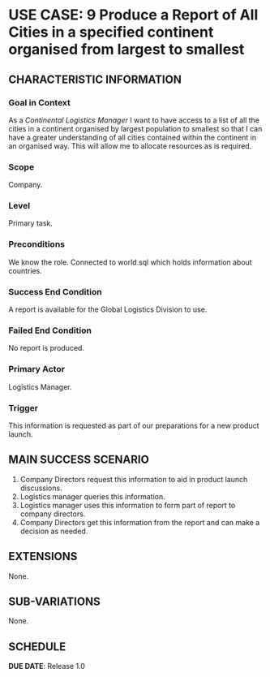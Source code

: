 # USE CASE: 9 Produce a Report of All Cities in a specified continent organised from largest to smallest

## CHARACTERISTIC INFORMATION

### Goal in Context

As a *Continental Logistics Manager* I want to have access to a list of all the cities in a continent organised by largest population to smallest so that I can have a greater understanding of all cities contained within the continent in an organised way. This will allow me to allocate resources as is required.

### Scope

Company.

### Level

Primary task.

### Preconditions

We know the role.  Connected to world.sql which holds information about countries.

### Success End Condition

A report is available for the Global Logistics Division to use.

### Failed End Condition

No report is produced.

### Primary Actor

Logistics Manager.

### Trigger

This information is requested as part of our preparations for a new product launch.

## MAIN SUCCESS SCENARIO

1. Company Directors request this information to aid in product launch discussions.
2. Logistics manager queries this information.
3. Logistics manager uses this information to form part of report to company directors.
4. Company Directors get this information from the report and can make a decision as needed.

## EXTENSIONS
None.

## SUB-VARIATIONS

None.

## SCHEDULE

**DUE DATE**: Release 1.0